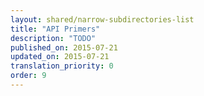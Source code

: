 ```yaml
---
layout: shared/narrow-subdirectories-list
title: "API Primers"
description: "TODO"
published_on: 2015-07-21
updated_on: 2015-07-21
translation_priority: 0
order: 9
---
```


